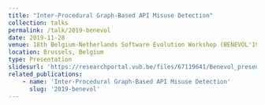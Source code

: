 ```yaml
---
title: "Inter-Procedural Graph-Based API Misuse Detection"
collection: talks
permalink: /talk/2019-benevol
date: 2019-11-28
venue: 18th Belgium-Netherlands Software Evolution Workshop (BENEVOL'19)
location: Brussels, Belgium
type: Presentation
slidesurl: 'https://researchportal.vub.be/files/67119641/Benevol_presentation.pdf'
related_publications:
    - name: 'Inter-Procedural Graph-Based API Misuse Detection'
      slug: '2019-benevol'
---
```

